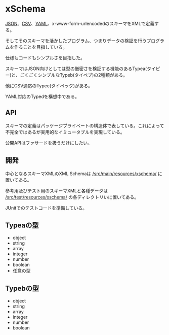 # xSchema
[JSON](https://www.json.org/)、[CSV](https://www.ietf.org/rfc/rfc4180.txt)、[YAML](https://yaml.org/)、x-www-form-urlencodedのスキーマをXMLで定義する。

そしてそのスキーマを活かしたプログラム、つまりデータの検証を行うプログラムを作ることを目指している。

仕様もコードもシンプルさを目指した。

スキーマはJSON向けとしては型の厳密さを検証する機能のあるTypea(タイピー)と、ごくごくシンプルなTypeb(タイペブ)の2種類がある。

他にCSV適応のTypec(タイペック)がある。

YAML対応のTypedを構想中である。

## API
スキーマの定義はパッケージプライベートの構造体で表している。これによって不完全ではあるが実用的なイミュータブルを実現している。

公開APIはファサードを扱うだけにしたい。

## 開発
中心となるスキーマXMLのXML Schemaは
[/src/main/resources/xschema/](https://github.com/inomoto-hironobu/xschema/tree/master/src/main/resources/xschema)
に置いてある。

参考用及びテスト用のスキーマXMLと各種データは
[/src/test/resources/xschema/](https://github.com/inomoto-hironobu/xschema/tree/master/src/test/resources/xschema)
の各ディレクトリいに置いてある。

JUnitでのテストコードを準備している。

## Typeaの型

* object
* string
* array
* integer
* number
* boolean
* 任意の型

## Typebの型

* object
* string
* array
* integer
* number
* boolean